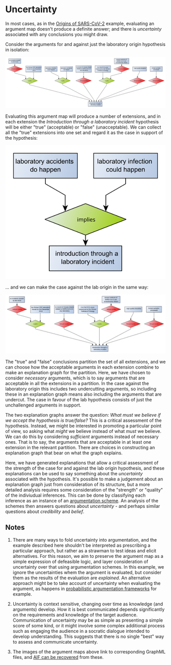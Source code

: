 # Uncertainty

In most cases, as in the [Origins of SARS-CoV-2](index.html) example, evaluating an argument map doesn't produce a definite answer; and
there is *uncertainty* associated with any conclusions you might draw.

Consider the arguments for and against just the laboratory origin hypothesis in isolation:

[![argument map regarding lab origin](origin-lab.svg)](origin-lab.graphml)

Evaluating this argument map will produce a number of extensions, and in each extension the *Introduction through a laboratory incident* hypothesis will be either
"true" (acceptable) or "false" (unacceptable). We can collect all the "true" extensions into one set and regard it as the
case in support of the hypothesis:

[![argument map for lab origin](origin-lab-for.svg)](origin-lab-for.graphml)

 ... and we can make the case against the lab origin in the same way:
 
 [![argument map against lab origin](origin-lab-against.svg)](origin-lab-against.graphml)
 
The "true" and "false" conclusions partition the set of all extensions, and we can choose how the acceptable arguments in each extension
combine to make an explanation graph for the partition. Here, we have chosen to consider *necessary* arguments, which is to say arguments
that are acceptable in all the extensions in a partition. In the case against the laboratory origin this includes two undercutting arguments,
so including these in an explanation graph means also including the arguments that are undercut. The case in favour of the lab hypothesis consists
of just the unchallenged arguments in support.

The two explanation graphs answer the question: *What must we believe if we accept the hypothesis is true/false?* This is a critical assessment
of the hypothesis. Instead, we might be interested in promoting a particular point of view, so asking what *might* we believe instead of what *must* we
believe. We can do this by considering *sufficient* arguments instead of necessary ones. That is to say, the arguments that are acceptable in at least one
extension in the relevant partition. There are choices in constructing an explanation graph that bear on what the graph explains.

Here, we have generated explanations that allow a critical assessment of the strength of the case for and against the lab origin hypothesis, and these
explanations can be used to say something about the *uncertainty* associated with the hypothesis. It's possible to make a judgement about an explanation
graph just from consideration of its structure, but a more detailed analysis requires some consideration of the "strength" or "quality" of the
indiviudual inferences. This can be done by classifying each inference as an instance of an
[argumentation scheme](https://en.wikipedia.org/wiki/Argumentation_scheme). An analysis of the schemes then answers questions about *uncertainty* - and
perhaps similar questions about *credibility* and *belief*.

## Notes

1. There are many ways to fold uncertainty into argumentation, and the example described here shouldn't be interpreted as prescribing a particular approach, but rather as a strawman to test ideas and elicit alternatives. For this reason, we aim to preserve the argument map as a simple expression of defeasible logic, and layer consideration of uncertainty over that using argumentation schemes. In this example, we ignore the uncertainties whem the argument is evaluated, but consider them as the results of the evaluation are *explained*. An alternative approach might be to take account of uncertainty when evaluating the argument, as happens in [probabilistic argumentation frameworks](https://en.wikipedia.org/wiki/Probabilistic_argumentation) for example.

1. Uncertainty is context sensitive, changing over time as knowledge (and arguments) develop. How it is best communicated depends significantly on the requirements and knowledge of the target audience. Communication of uncertainty may be as simple as presenting a simple score of some kind, or it might involve some complex additional process such as engaging the audience in a socratic dialogue intended to develop understanding. This suggests that there is no single "best" way to assess and communicate uncertainty.

1. The images of the argument maps above link to corresponding GraphML files, and [AIF can be recovered](https://github.com/dstl/eleatics/wiki/Argument-Maps) from these.
